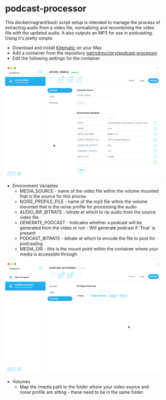 # podcast-processor

This docker/vagrant/bash script setup is intended to manage the process of extracting audio from a video file, normalizing and recombining the video file with the updated audio.  It also outputs an MP3 for use in podcasting.  Using it's pretty simple:

* Download and install [Kitematic](https://kitematic.com/download/) on your Mac
* Add a container from the repository [patrickmcclory/podcast-processor](https://registry.hub.docker.com/u/patrickmcclory/podcast-processor/)
* Edit the following settings for the container

![Kitematic Settings - General](images/kitematic-general.png)

  * Environment Variables
    * MEDIA_SOURCE - name of the video file within the volume mounted that is the source for this proces
    * NOISE_PROFILE_FILE - name of the mp3 file within the volume mounted that is the noise profile for processing the audio
    * AUDIO_RIP_BITRATE - bitrate at which to rip audio from the source video file
    * GENERATE_PODCAST - Indicates whether a podcast will be generated from the video or not - Will generate podcast if 'True' is present
    * PODCAST_BITRATE - bitrate at which to encode the file to post for podcasting
    * MEDIA_DIR - this is the mount point within the container where your media is accessible through

![Kitematic Settings - Volumes](images/kitematic-volumes.png)

  * Volumes
    * Map the /media path to the folder where your video source and noise profile are sitting - these need to be in the same folder.
